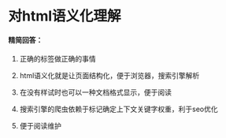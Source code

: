 # 对html语义化理解

#### 精简回答：

1. 正确的标签做正确的事情

2. html语义化就是让页面结构化，便于浏览器，搜索引擎解析

3. 在没有样试时也可以一种文档格式显示，便于阅读

4. 搜索引擎的爬虫依赖于标记确定上下文关键字权重，利于seo优化

5. 便于阅读维护
